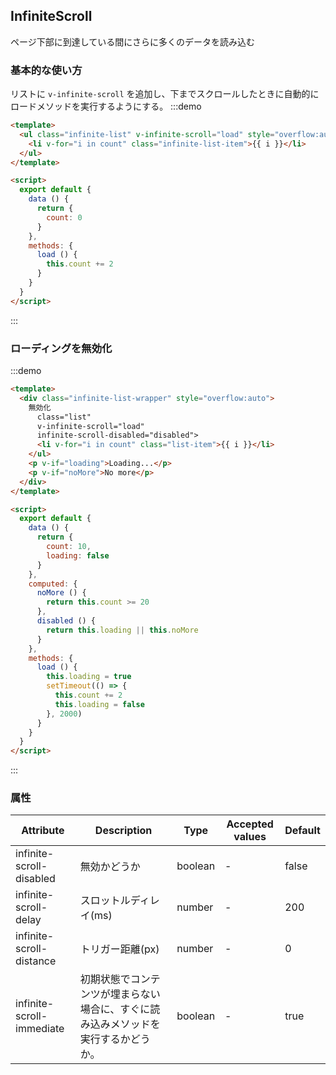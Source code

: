 ## InfiniteScroll

ページ下部に到達している間にさらに多くのデータを読み込む

### 基本的な使い方
リストに `v-infinite-scroll` を追加し、下までスクロールしたときに自動的にロードメソッドを実行するようにする。
:::demo
```html
<template>
  <ul class="infinite-list" v-infinite-scroll="load" style="overflow:auto">
    <li v-for="i in count" class="infinite-list-item">{{ i }}</li>
  </ul>
</template>

<script>
  export default {
    data () {
      return {
        count: 0
      }
    },
    methods: {
      load () {
        this.count += 2
      }
    }
  }
</script>
```
:::

### ローディングを無効化

:::demo
```html
<template>
  <div class="infinite-list-wrapper" style="overflow:auto">
    無効化
      class="list"
      v-infinite-scroll="load"
      infinite-scroll-disabled="disabled">
      <li v-for="i in count" class="list-item">{{ i }}</li>
    </ul>
    <p v-if="loading">Loading...</p>
    <p v-if="noMore">No more</p>
  </div>
</template>

<script>
  export default {
    data () {
      return {
        count: 10,
        loading: false
      }
    },
    computed: {
      noMore () {
        return this.count >= 20
      },
      disabled () {
        return this.loading || this.noMore
      }
    },
    methods: {
      load () {
        this.loading = true
        setTimeout(() => {
          this.count += 2
          this.loading = false
        }, 2000)
      }
    }
  }
</script>
```
:::


### 属性

| Attribute | Description | Type  | Accepted values | Default   |
| -------------- | ------------------------------ | --------- | ------------------------------------ | ------- |
| infinite-scroll-disabled | 無効かどうか           | boolean      | - |false |
| infinite-scroll-delay   | スロットルディレイ(ms)   | number       |   - |200   |
| infinite-scroll-distance| トリガー距離(px) | number   |- |0 |
| infinite-scroll-immediate |初期状態でコンテンツが埋まらない場合に、すぐに読み込みメソッドを実行するかどうか。 | boolean | - |true |
